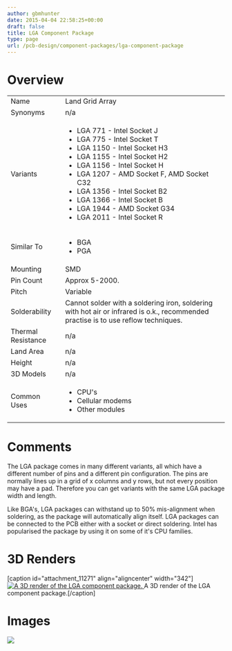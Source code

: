```yaml
---
author: gbmhunter
date: 2015-04-04 22:58:25+00:00
draft: false
title: LGA Component Package
type: page
url: /pcb-design/component-packages/lga-component-package
---
```


# Overview


<table >
<tbody >
<tr >

<td >Name
</td>

<td >Land Grid Array
</td>
</tr>
<tr >

<td >Synonyms
</td>

<td >n/a
</td>
</tr>
<tr >

<td >Variants
</td>

<td >



  * LGA 771 - Intel Socket J
  * LGA 775 - Intel Socket T
  * LGA 1150 - Intel Socket H3
  * LGA 1155 - Intel Socket H2
  * LGA 1156 - Intel Socket H
  * LGA 1207 - AMD Socket F, AMD Socket C32
  * LGA 1356 - Intel Socket B2
  * LGA 1366 - Intel Socket B
  * LGA 1944 - AMD Socket G34
  * LGA 2011 - Intel Socket R


</td>
</tr>
<tr >

<td >Similar To
</td>

<td >



  * BGA
  * PGA


</td>
</tr>
<tr >

<td >Mounting
</td>

<td >SMD
</td>
</tr>
<tr >

<td >Pin Count
</td>

<td >Approx 5-2000.
</td>
</tr>
<tr >

<td >Pitch
</td>

<td >Variable
</td>
</tr>
<tr >

<td >Solderability
</td>

<td >Cannot solder with a soldering iron, soldering with hot air or infrared is o.k., recommended practise is to use reflow techniques.
</td>
</tr>
<tr >

<td >Thermal Resistance
</td>

<td >n/a
</td>
</tr>
<tr >

<td >Land Area
</td>

<td >n/a
</td>
</tr>
<tr >

<td >Height
</td>

<td >n/a
</td>
</tr>
<tr >

<td >3D Models
</td>

<td >n/a
</td>
</tr>
<tr >

<td >Common Uses
</td>

<td >



  * CPU's
  * Cellular modems
  * Other modules


</td>
</tr>
</tbody>
</table>


# Comments




The LGA package comes in many different variants, all which have a different number of pins and a different pin configuration. The pins are normally lines up in a grid of x columns and y rows, but not every position may have a pad. Therefore you can get variants with the same LGA package width and length.




Like BGA's, LGA packages can withstand up to 50% mis-alignment when soldering, as the package will automatically align itself. LGA packages can be connected to the PCB either with a socket or direct soldering. Intel has popularised the package by using it on some of it's CPU families.




# 3D Renders


[caption id="attachment_11271" align="aligncenter" width="342"][![A 3D render of the LGA component package.](/images/2015/04/lga-component-package-3d-render.jpg)
](/images/2015/04/lga-component-package-3d-render.jpg) A 3D render of the LGA component package.[/caption]


# Images




![](http://blog.mbedded.ninja/nextgen-attach_to_post/preview/id--5580)





##  
